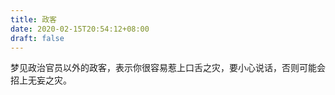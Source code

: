 ```yaml
---
title: 政客
date: 2020-02-15T20:54:12+08:00
draft: false
---
```


梦见政治官员以外的政客，表示你很容易惹上口舌之灾，要小心说话，否则可能会招上无妄之灾。